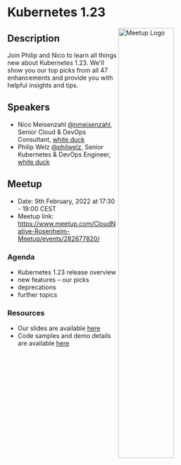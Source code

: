 # Kubernetes 1.23

<img width="50%" align="right" alt="Meetup Logo" src="https://secure.meetupstatic.com/photos/event/9/6/1/b/clean_497198427.jpeg">

## Description

<p>Join Philip and Nico to learn all things new about Kubernetes 1.23. We'll show you our top picks from all 47 enhancements and provide you with helpful insights and tips.</p>

## Speakers

- Nico Meisenzahl [@nmeisenzahl](https://github.com/nmeisenzahl), Senior Cloud & DevOps Consultant, [white duck](https://whiteduck.de/en/)
- Philip Welz [@philwelz](https://github.com/philwelz), Senior Kubernetes & DevOps Engineer, [white duck](https://whiteduck.de/en/)

## Meetup

- Date: 9th February, 2022 at 17:30 - 19:00 CEST
- Meetup link: https://www.meetup.com/CloudNative-Rosenheim-Meetup/events/282677820/

### Agenda

- Kubernetes 1.23 release overview
- new features – our picks
- deprecations
- further topics

### Resources

- Our slides are available [here](./kubernetes-1-23.pdf)
- Code samples and demo details are available [here](./details.md)
